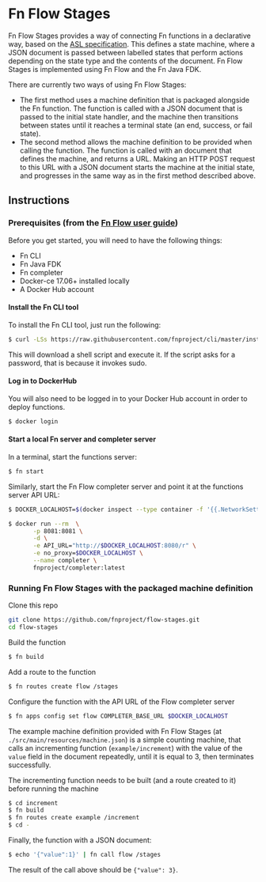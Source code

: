 # Fn Flow Stages

Fn Flow Stages provides a way of connecting Fn functions in a declarative way, based on the [ASL specification](https://states-language.net/spec.html). This defines a state machine, where a JSON document is passed between labelled states that perform actions depending on the state type and the contents of the document. Fn  Flow Stages is implemented using Fn Flow and the Fn Java FDK.

There are currently two ways of using Fn Flow Stages:

* The first method uses a machine definition that is packaged alongside the Fn function. The function is called with a JSON document that is passed to the initial state handler, and the machine then transitions between states until it reaches a terminal state (an end, success, or fail state).
* The second method allows the machine definition to be provided when calling the function. The function is called with an document that defines the machine, and returns a URL. Making an HTTP POST request to this URL with a JSON document starts the machine at the initial state, and progresses in the same way as in the first method described above.

## Instructions 

### Prerequisites (from the [Fn Flow user guide](https://github.com/fnproject/fdk-java/blob/master/docs/FnFlowsUserGuide.md#pre-requisites))

Before you get started, you will need to have the following things:

* Fn CLI
* Fn Java FDK
* Fn completer
* Docker-ce 17.06+ installed locally
* A Docker Hub account

#### Install the Fn CLI tool

To install the Fn CLI tool, just run the following:
```bash
$ curl -LSs https://raw.githubusercontent.com/fnproject/cli/master/install | sh
```

This will download a shell script and execute it. If the script asks for a password, that is because it invokes sudo.

#### Log in to DockerHub

You will also need to be logged in to your Docker Hub account in order to deploy functions.
```bash
$ docker login
```
#### Start a local Fn server and completer server

In a terminal, start the functions server:
```bash
$ fn start
```
Similarly, start the Fn Flow completer server and point it at the functions server API URL:

```bash
$ DOCKER_LOCALHOST=$(docker inspect --type container -f '{{.NetworkSettings.Gateway}}' functions)

$ docker run --rm  \
       -p 8081:8081 \
       -d \
       -e API_URL="http://$DOCKER_LOCALHOST:8080/r" \
       -e no_proxy=$DOCKER_LOCALHOST \
       --name completer \
       fnproject/completer:latest
```

### Running Fn Flow Stages with the packaged machine definition

Clone this repo
```bash
git clone https://github.com/fnproject/flow-stages.git
cd flow-stages
```
Build the function
```bash
$ fn build
```
Add a route to the function
```bash
$ fn routes create flow /stages
```
Configure the function with the API URL of the Flow completer server
```bash
$ fn apps config set flow COMPLETER_BASE_URL $DOCKER_LOCALHOST
```
The example machine definition provided with Fn Flow Stages (at `./src/main/resources/machine.json`) is a simple counting machine, that calls an incrementing function (`example/increment`) with the value of the `value` field in the document repeatedly, until it is equal to 3, then terminates successfully.

The incrementing function needs to be built (and a route created to it) before running the machine
```bash
$ cd increment
$ fn build
$ fn routes create example /increment
$ cd -
```
Finally, the function with a JSON document:
```bash
$ echo '{"value":1}' | fn call flow /stages
```
The result of the call above should be  `{"value": 3}`.
